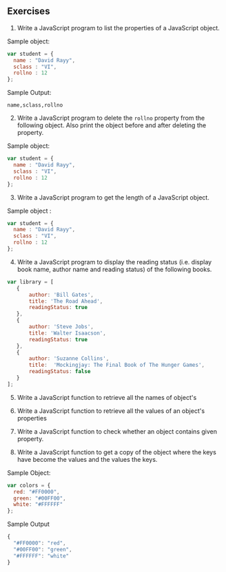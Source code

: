 ## Exercises
1. Write a JavaScript program to list the properties of a JavaScript object. 

Sample object:
```javascript 
var student = {
  name : "David Rayy",
  sclass : "VI",
  rollno : 12 
};
```
Sample Output:
```
name,sclass,rollno
```

2. Write a JavaScript program to delete the `rollno` property from the following object. Also print the object before and after deleting the property. 

Sample object:
```javascript 
var student = {
  name : "David Rayy",
  sclass : "VI",
  rollno : 12 
};
```

3. Write a JavaScript program to get the length of a JavaScript object. 

Sample object :
```javascript 
var student = {
  name : "David Rayy",
  sclass : "VI",
  rollno : 12 
};
```

4. Write a JavaScript program to display the reading status (i.e. display book name, author name and reading status) of the following books. 

```javascript 
var library = [ 
   {
       author: 'Bill Gates',
       title: 'The Road Ahead',
       readingStatus: true
   },
   {
       author: 'Steve Jobs',
       title: 'Walter Isaacson',
       readingStatus: true
   },
   {
       author: 'Suzanne Collins',
       title:  'Mockingjay: The Final Book of The Hunger Games', 
       readingStatus: false
   }
];
```

5.  Write a JavaScript function to retrieve all the names of object's 

6. Write a JavaScript function to retrieve all the values of an object's properties

7. Write a JavaScript function to check whether an object contains given property. 

8. Write a JavaScript function to get a copy of the object where the keys have become the values and the values the keys.

Sample Object:
```javascript
var colors = {
  red: "#FF0000",
  green: "#00FF00",
  white: "#FFFFFF"
};
```
Sample Output 
```javascript 
{
  "#FF0000": "red",
  "#00FF00": "green",
  "#FFFFFF": "white"
}
```
